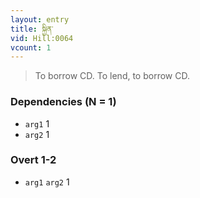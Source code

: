 ```yaml
---
layout: entry
title: སྐྱིན་
vid: Hill:0064
vcount: 1
---
```

> To borrow CD\. To lend, to borrow CD\.

### Dependencies (N = 1)
* `arg1` 1
* `arg2` 1


### Overt 1-2
* `arg1` `arg2` 1

